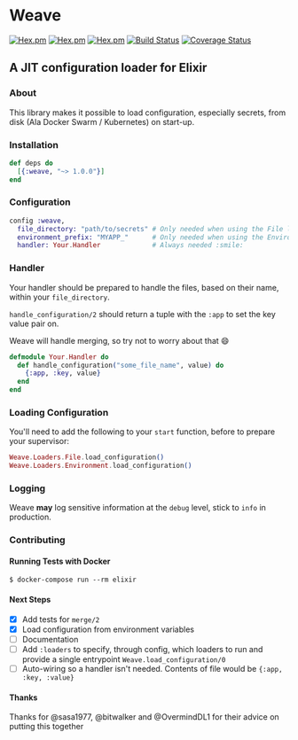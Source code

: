 # Weave

[![Hex.pm](https://img.shields.io/hexpm/v/weave.svg)](https://hex.pm/packages/weave)
[![Hex.pm](https://img.shields.io/hexpm/l/weave.svg)](https://hex.pm/packages/weave)
[![Hex.pm](https://img.shields.io/hexpm/dw/weave.svg)](https://hex.pm/packages/weave)
[![Build Status](https://travis-ci.org/GT8Online/weave.svg?branch=master)](https://travis-ci.org/GT8Online/weave)
[![Coverage Status](https://coveralls.io/repos/github/GT8Online/weave/badge.svg?branch=master)](https://coveralls.io/github/GT8Online/weave?branch=master)


## A JIT configuration loader for Elixir

### About

This library makes it possible to load configuration, especially secrets, from disk (Ala Docker Swarm / Kubernetes) on start-up.

### Installation

```elixir
def deps do
  [{:weave, "~> 1.0.0"}]
end
```

### Configuration

```elixir
config :weave,
  file_directory: "path/to/secrets" # Only needed when using the File loader
  environment_prefix: "MYAPP_"      # Only needed when using the Environment loader
  handler: Your.Handler             # Always needed :smile:
```

### Handler

Your handler should be prepared to handle the files, based on their name, within your `file_directory`.

`handle_configuration/2` should return a tuple with the `:app` to set the key value pair on.

Weave will handle merging, so try not to worry about that :smile:

```elixir
defmodule Your.Handler do
  def handle_configuration("some_file_name", value) do
    {:app, :key, value}
  end
end
```

### Loading Configuration

You'll need to add the following to your `start` function, before to prepare your supervisor:

```elixir
Weave.Loaders.File.load_configuration()
Weave.Loaders.Environment.load_configuration()
```

### Logging

Weave **may** log sensitive information at the `debug` level, stick to `info` in production.

### Contributing

#### Running Tests with Docker

```shell
$ docker-compose run --rm elixir
```

#### Next Steps

- [x] Add tests for `merge/2`
- [x] Load configuration from environment variables
- [ ] Documentation
- [ ] Add `:loaders` to specify, through config, which loaders to run and provide a single entrypoint `Weave.load_configuration/0`
- [ ] Auto-wiring so a handler isn't needed. Contents of file would be `{:app, :key, :value}`

#### Thanks

Thanks for @sasa1977, @bitwalker and @OvermindDL1 for their advice on putting this together
